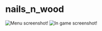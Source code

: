 nails_n_wood
============
![Menu screenshot](http://cloud.github.com/downloads/yazgoo/nails_n_wood/nails_n_wood_capture_menu.png)!
![In game screenshot](http://cloud.github.com/downloads/yazgoo/nails_n_wood/nails_n_wood_capture_game.png)!

